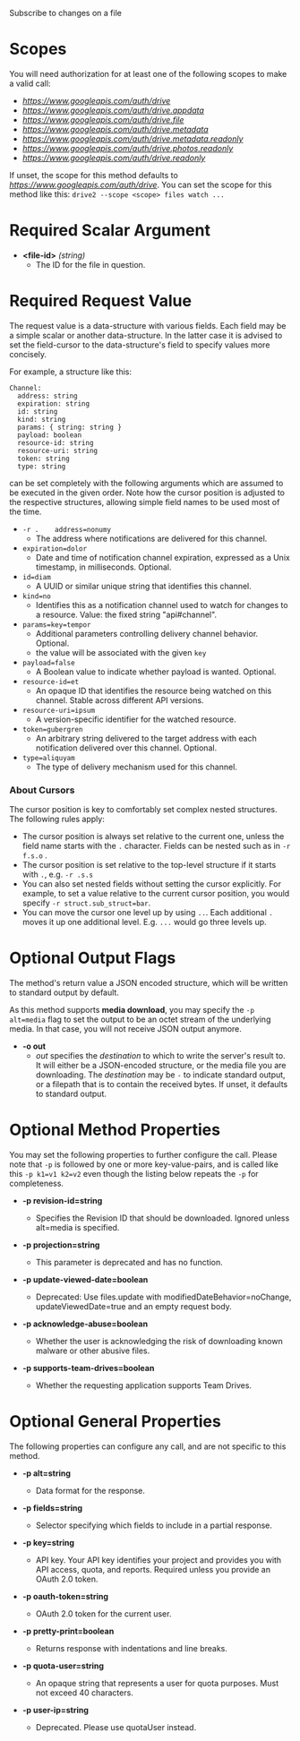 Subscribe to changes on a file
# Scopes

You will need authorization for at least one of the following scopes to make a valid call:

* *https://www.googleapis.com/auth/drive*
* *https://www.googleapis.com/auth/drive.appdata*
* *https://www.googleapis.com/auth/drive.file*
* *https://www.googleapis.com/auth/drive.metadata*
* *https://www.googleapis.com/auth/drive.metadata.readonly*
* *https://www.googleapis.com/auth/drive.photos.readonly*
* *https://www.googleapis.com/auth/drive.readonly*

If unset, the scope for this method defaults to *https://www.googleapis.com/auth/drive*.
You can set the scope for this method like this: `drive2 --scope <scope> files watch ...`
# Required Scalar Argument
* **&lt;file-id&gt;** *(string)*
    - The ID for the file in question.
# Required Request Value

The request value is a data-structure with various fields. Each field may be a simple scalar or another data-structure.
In the latter case it is advised to set the field-cursor to the data-structure's field to specify values more concisely.

For example, a structure like this:
```
Channel:
  address: string
  expiration: string
  id: string
  kind: string
  params: { string: string }
  payload: boolean
  resource-id: string
  resource-uri: string
  token: string
  type: string

```

can be set completely with the following arguments which are assumed to be executed in the given order. Note how the cursor position is adjusted to the respective structures, allowing simple field names to be used most of the time.

* `-r .    address=nonumy`
    - The address where notifications are delivered for this channel.
* `expiration=dolor`
    - Date and time of notification channel expiration, expressed as a Unix timestamp, in milliseconds. Optional.
* `id=diam`
    - A UUID or similar unique string that identifies this channel.
* `kind=no`
    - Identifies this as a notification channel used to watch for changes to a resource. Value: the fixed string &#34;api#channel&#34;.
* `params=key=tempor`
    - Additional parameters controlling delivery channel behavior. Optional.
    - the value will be associated with the given `key`
* `payload=false`
    - A Boolean value to indicate whether payload is wanted. Optional.
* `resource-id=et`
    - An opaque ID that identifies the resource being watched on this channel. Stable across different API versions.
* `resource-uri=ipsum`
    - A version-specific identifier for the watched resource.
* `token=gubergren`
    - An arbitrary string delivered to the target address with each notification delivered over this channel. Optional.
* `type=aliquyam`
    - The type of delivery mechanism used for this channel.


### About Cursors

The cursor position is key to comfortably set complex nested structures. The following rules apply:

* The cursor position is always set relative to the current one, unless the field name starts with the `.` character. Fields can be nested such as in `-r f.s.o` .
* The cursor position is set relative to the top-level structure if it starts with `.`, e.g. `-r .s.s`
* You can also set nested fields without setting the cursor explicitly. For example, to set a value relative to the current cursor position, you would specify `-r struct.sub_struct=bar`.
* You can move the cursor one level up by using `..`. Each additional `.` moves it up one additional level. E.g. `...` would go three levels up.


# Optional Output Flags

The method's return value a JSON encoded structure, which will be written to standard output by default.

As this method supports **media download**, you may specify the `-p alt=media` flag to set the output to be an octet stream of the underlying media. In that case, you will not receive JSON output anymore.

* **-o out**
    - *out* specifies the *destination* to which to write the server's result to.
      It will either be a JSON-encoded structure, or the media file you are downloading.
      The *destination* may be `-` to indicate standard output, or a filepath that is to contain the received bytes.
      If unset, it defaults to standard output.
# Optional Method Properties

You may set the following properties to further configure the call. Please note that `-p` is followed by one 
or more key-value-pairs, and is called like this `-p k1=v1 k2=v2` even though the listing below repeats the
`-p` for completeness.

* **-p revision-id=string**
    - Specifies the Revision ID that should be downloaded. Ignored unless alt=media is specified.

* **-p projection=string**
    - This parameter is deprecated and has no function.

* **-p update-viewed-date=boolean**
    - Deprecated: Use files.update with modifiedDateBehavior=noChange, updateViewedDate=true and an empty request body.

* **-p acknowledge-abuse=boolean**
    - Whether the user is acknowledging the risk of downloading known malware or other abusive files.

* **-p supports-team-drives=boolean**
    - Whether the requesting application supports Team Drives.

# Optional General Properties

The following properties can configure any call, and are not specific to this method.

* **-p alt=string**
    - Data format for the response.

* **-p fields=string**
    - Selector specifying which fields to include in a partial response.

* **-p key=string**
    - API key. Your API key identifies your project and provides you with API access, quota, and reports. Required unless you provide an OAuth 2.0 token.

* **-p oauth-token=string**
    - OAuth 2.0 token for the current user.

* **-p pretty-print=boolean**
    - Returns response with indentations and line breaks.

* **-p quota-user=string**
    - An opaque string that represents a user for quota purposes. Must not exceed 40 characters.

* **-p user-ip=string**
    - Deprecated. Please use quotaUser instead.
